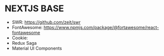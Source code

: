 # NEXTJS BASE

- SWR: https://github.com/zeit/swr
- FontAwesome: https://www.npmjs.com/package/@fortawesome/react-fontawesome
- Cookie:
- Redux Saga
- Material UI Components

